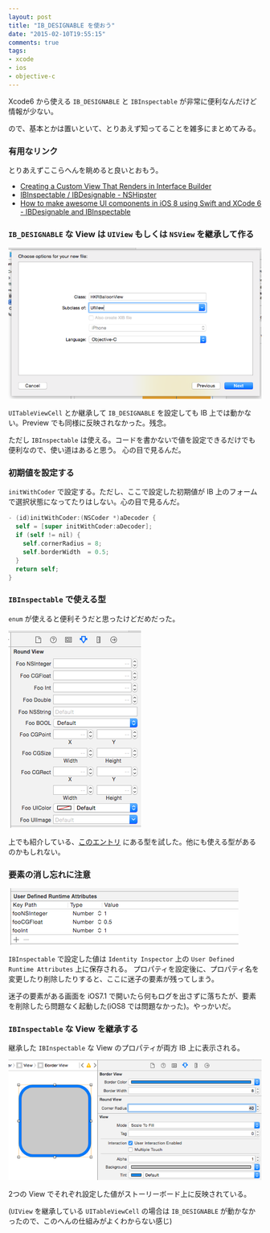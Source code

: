 ```yaml
---
layout: post
title: "IB_DESIGNABLE を使おう"
date: "2015-02-10T19:55:15"
comments: true
tags: 
- xcode
- ios
- objective-c
---
```


Xcode6 から使える `IB_DESIGNABLE` と `IBInspectable` が非常に便利なんだけど情報が少ない。

ので、基本とかは置いといて、とりあえず知ってることを雑多にまとめてみる。

<!--more-->

### 有用なリンク

とりあえずここらへんを眺めると良いとおもう。

- [Creating a Custom View That Renders in Interface Builder](https://developer.apple.com/library/ios/recipes/xcode_help-IB_objects_media/chapters/CreatingaLiveViewofaCustomObject.html)
- [IBInspectable / IBDesignable - NSHipster](http://nshipster.com/ibinspectable-ibdesignable/)
- [How to make awesome UI components in iOS 8 using Swift and XCode 6 - IBDesignable and IBInspectable](https://www.weheartswift.com/make-awesome-ui-components-ios-8-using-swift-xcode-6/)

### `IB_DESIGNABLE` な View は `UIView` もしくは `NSView` を継承して作る

![](/images/post/ib-designable-1.png)

`UITableViewCell` とか継承して `IB_DESIGNABLE` を設定しても IB 上では動かない。Preview でも同様に反映されなかった。残念。

ただし `IBInspectable` は使える。コードを書かないで値を設定できるだけでも便利なので、使い道はあると思う。
心の目で見るんだ。

### 初期値を設定する

`initWithCoder` で設定する。ただし、ここで設定した初期値が IB 上のフォームで選択状態になってたりはしない。心の目で見るんだ。

```objective-c
- (id)initWithCoder:(NSCoder *)aDecoder {
  self = [super initWithCoder:aDecoder];
  if (self != nil) {
    self.cornerRadius = 8;
    self.borderWidth  = 0.5;
  }
  return self;
}
```

### `IBInspectable` で使える型

`enum` が使えると便利そうだと思ったけどだめだった。

![](/images/post/ib-designable-2.png)

上でも紹介している、[このエントリ](https://www.weheartswift.com/make-awesome-ui-components-ios-8-using-swift-xcode-6/)
にある型を試した。他にも使える型があるのかもしれない。

### 要素の消し忘れに注意

![](/images/post/ib-designable-3.png)

`IBInspectable` で設定した値は `Identity Inspector` 上の `User Defined Runtime Attributes` 上に保存される。
プロパティを設定後に、プロパティ名を変更したり削除したりすると、ここに迷子の要素が残ってしまう。

迷子の要素がある画面を iOS7.1 で開いたら何もログを出さずに落ちたが、要素を削除したら問題なく起動した(iOS8 では問題なかった)。やっかいだ。

### `IBInspectable` な View を継承する

継承した `IBInspectable` な View のプロパティが両方 IB 上に表示される。

![](/images/post/ib-designable-4.png)

2つの View でそれぞれ設定した値がストーリーボード上に反映されている。

(`UIView` を継承している `UITableViewCell` の場合は `IB_DESIGNABLE` が動かなかったので、このへんの仕組みがよくわからない感じ)


